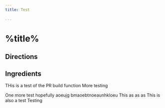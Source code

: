 ```yaml
---
title: Test

...
```


# %title%

## Directions


## Ingredients

THis is a test of the PR build function
More testing 

One more test hopefully
aoeujg bmaoebtnoeaunhkloeu
This as as as
This is also a test
Testing
